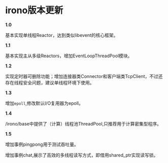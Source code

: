 # irono版本更新
**1.0**

基本实现单线程Reactor，达到类似libevent的核心框架。

**1.1**

基本实现主从多级Reactors，增加EventLoopThreadPool模块。

**1.2**

实现定时器可删除功能；增加连接器类Connector和客户端类TcpClient，不过还存在线程安全问题，建议单线程环境下使用。

**1.3**

增加`epoll`,修改默认I/O复用器为epoll。

**1.4**

/irono/base中提供了（计算）线程池ThreadPool,只推荐用于计算密集型程序。

**1.5**

增加事例pingpong用于测试吞吐量。

增加事例chat,展示了高效的多线程读写方式，即借用shared_ptr实现读写锁。